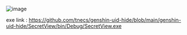  ![image](https://github.com/tnecs/genshin-uid-hide/assets/54025099/0ab0995f-a3d0-4308-99c2-607c6ee1cf4f)


exe link : https://github.com/tnecs/genshin-uid-hide/blob/main/genshin-uid-hide/SecretView/bin/Debug/SecretView.exe


